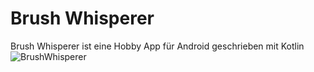# Brush Whisperer 
Brush Whisperer ist eine Hobby App für Android geschrieben mit Kotlin
![BrushWhisperer](https://ibb.co/tBhLsJJ)
